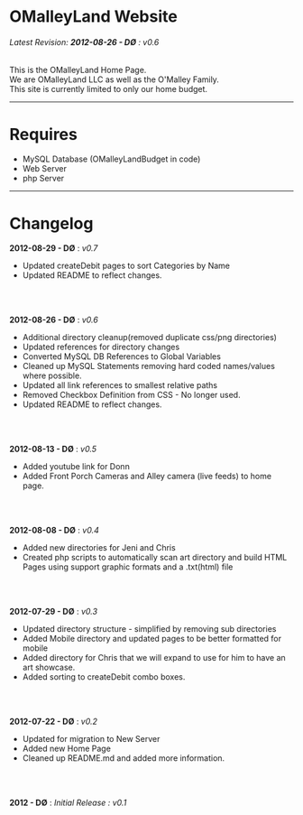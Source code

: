 OMalleyLand Website
=====================
###### Latest Revision: **2012-08-26 - DØ** : *v0.6* ######
This is the OMalleyLand Home Page.<br />
We are OMalleyLand LLC as well as the O'Malley Family.<br />
This site is currently limited to only our home budget. 

***
Requires 
========
* MySQL Database (OMalleyLandBudget in code)
* Web Server
* php Server

***
Changelog
=========
**2012-08-29 - DØ** : _v0.7_ <br />
 * Updated createDebit pages to sort Categories by Name
 * Updated README to reflect changes.
<br />
<br />

**2012-08-26 - DØ** : _v0.6_ <br />
 * Additional directory cleanup(removed duplicate css/png directories)
 * Updated references for directory changes
 * Converted MySQL DB References to Global Variables
 * Cleaned up MySQL Statements removing hard coded names/values where possible.
 * Updated all link references to smallest relative paths
 * Removed Checkbox Definition from CSS - No longer used.
 * Updated README to reflect changes.
<br />
<br />

**2012-08-13 - DØ** : _v0.5_ <br />
 * Added youtube link for Donn
 * Added Front Porch Cameras and Alley camera (live feeds) to home page.
<br />
<br />

**2012-08-08 - DØ** : _v0.4_ <br />
 * Added new directories for Jeni and Chris
 * Created php scripts to automatically scan art directory and build HTML Pages using support graphic formats and a .txt(html) file
<br />
<br />

**2012-07-29 - DØ** : _v0.3_ <br />
 * Updated directory structure - simplified by removing sub directories
 * Added Mobile directory and updated pages to be better formatted for mobile
 * Added directory for Chris that we will expand to use for him to have an art showcase.
 * Added sorting to createDebit combo boxes.
<br />
<br />

**2012-07-22 - DØ** : _v0.2_ <br />
 * Updated for migration to New Server 
 * Added new Home Page
 * Cleaned up README.md and added more information.
<br />
<br />

**2012 - DØ** : _Initial Release : v0.1_
